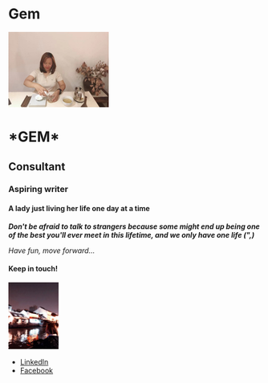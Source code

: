 # Gem
<!DOCTYPE html>
<html>
<head>
	<!-- meta information will be my title and my tags -->
<title>Gem's website</title>
	<!-- SEO -->
</head>
<body>
<img width="200" src="gem tea ceremony.jpg" alt=gem tea ceremony>
	<h1>*GEM*</h1>
	<h2>Consultant</h2>
	<h3>Aspiring writer</h3>
	<h4>A lady just living her life one day at a time</h4>
<p><em> <strong>Don't be afraid to talk to strangers because some might end up being one of the best you'll ever meet in this lifetime, and we only have one life (",)</em> </strong>
	<p> <em>Have fun, move forward...</em>
	
<h4>Keep in touch!</h4> 
<img width="100" src="gem at wuxi.jpg" alt="gem at wuxi">
<ul>
<li> <a href= "https://www.linkedin.com/in/gemmilyn-bag-id-47571b35/" target="blank" >LinkedIn </a> </li>
<li><a href= "https://www.facebook.com/gembagid" target="blank" >Facebook </a> </li>	
</ul>

</body>
</html>
